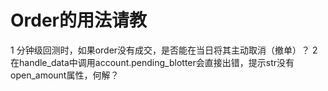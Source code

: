 # Order的用法请教

1 分钟级回测时，如果order没有成交，是否能在当日将其主动取消（撤单）？
2 在handle_data中调用account.pending_blotter会直接出错，提示str没有open_amount属性，何解？